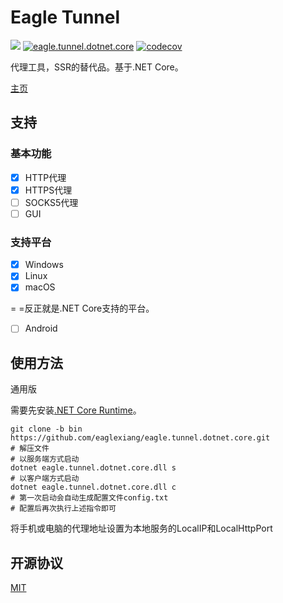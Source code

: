 # Eagle Tunnel

![](https://img.shields.io/badge/language-csharp-green.svg) [![eagle.tunnel.dotnet.core](https://travis-ci.org/eaglexiang/eagle.tunnel.dotnet.core.svg?branch=dev-socks5)](https://travis-ci.org/eaglexiang/eagle.tunnel.dotnet.core) [![codecov](https://codecov.io/gh/eaglexiang/eagle.tunnel.dotnet.core/branch/dev-socks5/graph/badge.svg)](https://codecov.io/gh/eaglexiang/eagle.tunnel.dotnet.core)

代理工具，SSR的替代品。基于.NET Core。

[主页](https://www.eaglexiang.org/eagle-tunnel)

## 支持

### 基本功能

- [x] HTTP代理
- [x] HTTPS代理
- [ ] SOCKS5代理
- [ ] GUI

### 支持平台

- [x] Windows
- [x] Linux
- [x] macOS

= =反正就是.NET Core支持的平台。

- [ ] Android

## 使用方法

通用版

需要先安装[.NET Core Runtime](https://www.microsoft.com/net/download/)。

```shell
git clone -b bin https://github.com/eaglexiang/eagle.tunnel.dotnet.core.git
# 解压文件
# 以服务端方式启动
dotnet eagle.tunnel.dotnet.core.dll s
# 以客户端方式启动
dotnet eagle.tunnel.dotnet.core.dll c
# 第一次启动会自动生成配置文件config.txt
# 配置后再次执行上述指令即可
```

将手机或电脑的代理地址设置为本地服务的LocalIP和LocalHttpPort

## 开源协议

[MIT](./LICENSE)
